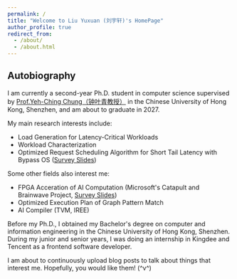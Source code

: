 ```yaml
---
permalink: /
title: "Welcome to Liu Yuxuan (刘宇轩)'s HomePage"
author_profile: true
redirect_from: 
  - /about/
  - /about.html
---
```


## Autobiography

I am currently a second-year Ph.D. student in computer science supervised by [Prof.Yeh-Ching Chung（钟叶青教授）](https://www.cs.nthu.edu.tw/~ychung/) in the Chinese University of Hong Kong, Shenzhen, and am about to graduate in 2027.

My main research interests include:
* Load Generation for Latency-Critical Workloads
* Workload Characterization
* Optimized Request Scheduling Algorithm for Short Tail Latency with Bypass OS ([Survey Slides](../files/slides/2024-Spring-CSC6032-Project-Slides-Request-Scheduling-For-Low-Tail-Latency.pptx))

Some other fields also interest me:
* FPGA Acceration of AI Computation (Microsoft's Catapult and Brainwave Project, [Survey Slides](../files/slides/2023-Fall-CSC6031-Project-Slides-FPGA-AI-Acceleration.pptx))
* Optimized Execution Plan of Graph Pattern Match
* AI Compiler (TVM, IREE)

Before my Ph.D., I obtained my Bachelor's degree on computer and information engineering in the Chinese University of Hong Kong, Shenzhen. During my junior and senior years, I was doing an internship in Kingdee and Tencent as a frontend software developer.

I am about to continuously upload blog posts to talk about things that interest me. Hopefully, you would like them! (^v^)
